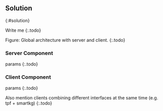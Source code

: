 ## Solution
{:#solution}

Write me
{:.todo}

Figure: Global architecture with server and client.
{:.todo}

### Server Component

params
{:.todo}

### Client Component

params
{:.todo}

Also mention clients combining different interfaces at the same time (e.g. tpf + smartkg)
{:.todo}
